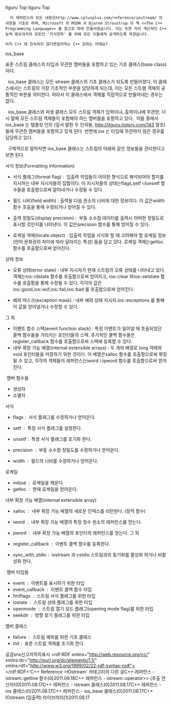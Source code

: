  itguru Top itguru Top

```warning
  이 레퍼런스의 모든 내용은http://www.cplusplus.com/reference/iostream/ 의 내용을 기초로 하여, Microsoft 의 MSDN 과 Bjarne Stroustrup 의 책 <<The C++ Programming Language>> 를 참고로 하여 만들어졌습니다. 이는 또한 저의 개인적인 C++ 능력 향상과저의 모토인 '지식전파' 를 위해 모든 이들에게 공개하도록 하겠습니다.
```

```info
아직 C++ 에 친숙하지 않다면씹어먹는 C++ 강좌는 어때요?

```

ios_base


표준 스트림 클래스의 타입과 무관한 멤버들을 포함하고 있는 기초 클래스(base class) 이다.






  ios_base 클래스는 모든 stream 클래스의 기초 클래스가 되도록 만들어졌다. 이 클래스에서는 스트림의 가장 기초적인 부분을 담당하게 되는데, 이는 모든 스트램 객체의 공통적인 부분을 의미한다. 따라서 이 클래스에서 객체를 직접적으로 만들어내는 경우는 없다.

  ios_base 클래스와 파생 클래스 모두 스트림 객체가 입력이냐, 출력이냐에 무관한, 다시 말해 모든 스트림 객체들이 포함해야 하는 멤버들을 포함하고 있다.  이들 중에서 ios_base 는 템플릿 인자 (앞서 말한 두 인자들, http://itguru.tistory.com/143 참조) 들에 무관한 멤버들을 포함하고 있게 된다. 반면에 ios 는 타입에 무관하지 않은 경우를 담당하고 있다.

  구체적으로 말하자면 ios_base 클래스는 스트림의 아래와 같은 정보들을 관리한다고 보면 된다.

서식 정보(Formatting information)



* 서식 플래그(format flag) :  입출력 작업들이 어떠한 형식으로 해석되어야 할지를 지시하는 내부 지시자들의 집합이다. 이 지시자들의 상태는flags,setf 나unsetf 함수들을 호출함으로써 알아내거나 수정될 수 있다.

* 필드 너비(field width) : 출력될 다음 원소의 너비에 대한 정보이다. 이 값은width 함수 호출을 통해 수정되거나 얻어질 수 있다.

* 출력 정밀도(display precision) :  부동 소수점 데이터를 출력시 어떠한 정밀도로 표시할 것인지를 나타낸다. 이 값은precision 함수를 통해 얻어질 수 있다.
* 로케일 객체(locale object) : 입출력 작업을 서식화 할 때 고려해야 할 로케일 정보(언어 문화권의 차이에 따라 달라지는 특성) 들을 담고 있다. 로케일 객체는getloc 함수를 호출함으로써 얻어진다.


상태 정보


* 오류 상태(error state) : 내부 지시자가 현재 스트림의 오류 상태를 나타내고 있다. 객체는ios::rdstate 함수를 호출함으로써 얻어지고, ios::clear 와ios::setstate 함수를 호출함을 통해 수정될 수 있다. 각각의 값은ios::good,ios::eof,ios::fail,ios::bad 를 호출함으로써 얻어진다.

* 예외 마스크(exception mask) : 내부 예외 상태 지시자.ios::exceptions 를 통해 이 값을 얻어낼거나 수정할 수 있다.


그 외


* 이벤트 함수 스택(event function stack) : 특정 이벤트가 일어낼 때 호출되었던 콜백 함수들을 가리키는 포인터들의 스택. 추가적인 콜백 함수들은register_callback 함수를 호출함으로써 스택에 등록할 수 있다.
* 내부 확장 가능 배열(internal extensible arrays) : 두 개의 배열로 long 객체와 void 포인터들을 저장하기 위한 것이다. 이 배열은xalloc 함수를 호출함으로써 확장될 수 있고, 각각의 객체들의 레퍼런스는iword 나pword 함수를 호출함으로써 얻어진다.

 멤버 함수들


* 생성자
* 소멸자

서식


* flags :  서식 플래그를 수정하거나 얻어온다.
* setf  :  특정 서식 플래그를 설정한다.

* unsetf :  특정 서식 플래그를 초기화 한다.

* precision  :  부동 소수점 정밀도를 수정하거나 얻어온다.

* width  :  필드의 너비를 수정하거나 얻어온다.


로케일


* imbue  :  로케일을 채운다.
* getloc  :  현재 로케일을 얻어온다.


내부 확장 가능 배열(internal extensible array)


* xalloc  :  내부 확장 가능 배열의 새로운 인덱스를 리턴한다. (정적 함수)

* iword  :  내부 확장 가능 배열의 특정 정수 원소의 레퍼런스를 얻는다.
* pword  :  내부 확장 가능 배열의 포인터의 레퍼런스를 얻는다.
그 외


* register_callback  :  이벤트 콜백 함수를 등록한다.
* sync_with_stdio :  iostream 과 cstdio 스트림과의 동기화를 활성화 하거나 비활성화 한다.


 멤버 타입들


* event  :  이벤트를 표시하기 위한 타입
* event_callback  :  이벤트 콜백 함수 타입
* fmtflags  :  스트림 서식 플래그를 위한 타입
* iostate  :  스트림 상태 플래그를 위한 타입
* openmode  :  스트림 열기 모드 플래그(opening mode flag)를 위한 타입
* seekdir  :  방향 찾기 플래그를 위한 타입


멤버 클래스


* failure  :  스트림 예외를 위한 기초 클래스
* Init :  표준 스트림 객체를 초기화 한다.



공감sns신고저작자표시	<rdf:RDF xmlns="http://web.resource.org/cc/" xmlns:dc="http://purl.org/dc/elements/1.1/" xmlns:rdf="http://www.w3.org/1999/02/22-rdf-syntax-ns#">		<Work rdf:about="">			<license rdf:resource="http://creativecommons.org/licenses/by-fr/2.0/kr/" />		</Work>		<License rdf:about="http://creativecommons.org/licenses/by-fr/">			<permits rdf:resource="http://web.resource.org/cc/Reproduction"/>			<permits rdf:resource="http://web.resource.org/cc/Distribution"/>			<requires rdf:resource="http://web.resource.org/cc/Notice"/>			<requires rdf:resource="http://web.resource.org/cc/Attribution"/>			<permits rdf:resource="http://web.resource.org/cc/DerivativeWorks"/>		</License>	</rdf:RDF>'C++ Reference >IOstream' 카테고리의 다른 글C++ 레퍼런스 - istream::getline 함수(0)2011.08.18C++ 레퍼런스 - istream::operator>> (추출 연산자)(0)2011.08.17C++ 레퍼런스 - istream 클래스(0)2011.08.17C++ 레퍼런스 - ios 클래스(0)2011.08.17C++ 레퍼런스 - ios_base 클래스(0)2011.08.17C++ IOstream (입출력) 라이브러리(1)2011.08.17

